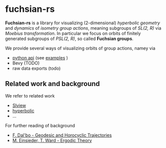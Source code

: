 # fuchsian-rs

<b> Fuchsian-rs</b> is a library for visualizing (2-dimensional) <i>hyperbolic geometry</i> and <i>dynamics</i> of <i>isometry group actions</i>, meaning subgroups of <i>SL(2, R)</i> via <i>Moebius transformation</i>.
In particular we focus on orbits of finitely generated subgroups of <i>PSL(2, R)</i>, so called <b>Fuchsian groups</b>.

We provide several ways of visualizing orbits of group actions, namey via
- [python api](./python-api/README.md) (see [examples](./python-api/examples)
)
- Bevy (TODO)
- raw data exports (todo)

## Related work and background

We refer to related work
- [Slview](https://github.com/daviddumas/slview)
- [hyperbolic](https://github.com/cduck/hyperbolic)
- ...

For further reading of background
- [F. Dal'bo - Geodesic and Horocyclic Trajectories](https://link.springer.com/book/10.1007/978-0-85729-073-1)
- [M. Einsieder, T. Ward - Ergodic Theory](https://link.springer.com/book/10.1007/978-0-85729-021-2)
